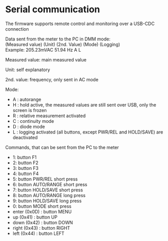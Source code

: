 # Serial communication

The firmware supports remote control and monitoring over a USB-CDC connection

Data sent from the meter to the PC in DMM mode:</br>
(Measured value) (Unit) (2nd. Value) (Mode) (Logging) </br>
Example: 205.23mVAC 51.94 Hz A L

Measured value: main measured value</br>

Unit: self explanatory</br>

2nd. value: frequency, only sent in AC mode</br>

Mode:
- A : autorange
- H : hold active, the measured values are still sent over USB, only the screen is frozen
- R : relative measurement activated
- C : continuity mode
- D : diode mode
- L : logging activated (all buttons, except PWR/REL and HOLD/SAVE) are deactivated

Commands, that can be sent from the PC to the meter
- 1: button F1
- 2: button F2
- 3: button F3
- 4: button F4
- 5: button PWR/REL short press
- 6: button AUTO/RANGE short press
- 7: button HOLD/SAVE short press
- 8: button AUTO/RANGE long press
- 9: button HOLD/SAVE long press
- 0: button MODE short press
- enter (0x0D) : button MENU
- up (0x41) : button UP
- down (0x42) : button DOWN
- right (0x43) : button RIGHT
- left (0x44) : button LEFT
